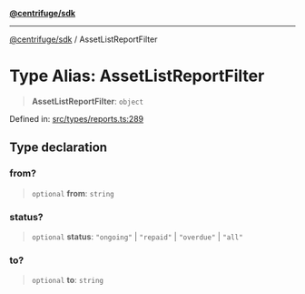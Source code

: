 [**@centrifuge/sdk**](../README.md)

***

[@centrifuge/sdk](../README.md) / AssetListReportFilter

# Type Alias: AssetListReportFilter

> **AssetListReportFilter**: `object`

Defined in: [src/types/reports.ts:289](https://github.com/centrifuge/centrifuge-sdk/blob/35076f925246b8dbb28e12a5beeb6327f126023f/src/types/reports.ts#L289)

## Type declaration

### from?

> `optional` **from**: `string`

### status?

> `optional` **status**: `"ongoing"` \| `"repaid"` \| `"overdue"` \| `"all"`

### to?

> `optional` **to**: `string`
